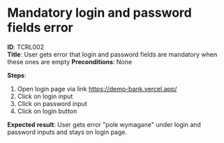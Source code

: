 # Mandatory login and password fields error

**ID**: TCRL002  
**Title**: User gets error that login and password fields are mandatory when these ones are empty
**Preconditions**: None

**Steps**:

1. Open login page via link https://demo-bank.vercel.app/
2. Click on login input
3. Click on password input
4. Click on login button

**Expected result**: User gets error "pole wymagane" under login and password inputs and stays on login page.

